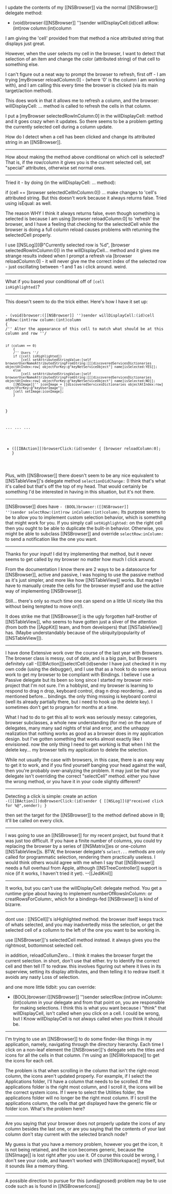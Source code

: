 I update the contents of my [[NSBrowser]] via the normal [[NSBrowser]] delegate method: 

- (void)browser:([[NSBrowser]] '')sender willDisplayCell:(id)cell atRow:(int)row column:(int)column

I am giving the 'cell' provided from that method a nice attributed string that displays just great.

However, when the user selects my cell in the browser, I want to detect that selection of an item and change the color (attributed string) of that cell to something else.

I can't figure out a neat way to prompt the browser to refresh, first off - I am trying [myBrowser reloadColumn:0] - (where '0' is the column I am working with), and I am calling this every time the browser is clicked (via its main target/action method).

This does work in that it allows me to refresh a column, and the browser: willDisplayCell: ... method is called to refresh the cells in that column.

I put a [myBrowser selectedRowInColumn:0] in the willDisplayCell: method and it goes crazy when it updates. So there seems to be a problem getting the currently selected cell during a column update.

How do I detect when a cell has been clicked and change its attributed string in an [[NSBrowser]].

----

How about making the method above conditional on which cell is selected? That is, if the row/column it gives you is the current selected cell, set "special" attributes, otherwise set normal ones.

----

Tried it - by doing (in the willDisplayCell: ... method):

if (cell == [browser selectedCellInColumn:0]) ... make changes to 'cell's attributed string. But this doesn't work because it always returns false. Tried using isEqual: as well.

The reason WHY I think it always returns false, even though something is selected is because I am using [browser reloadColumn:0] to 'refresh' the browser, and I have a feeling that checking for the selectedCell while the browser is doing a full column reload causes problems with returning the selectedCell properly. 

I use [[NSLog]](@"Currently selected row is %d", [browser selectedRowInColumn:0]) in the willDisplayCell... method and it gives me strange results indeed when I prompt a refresh via [browser reloadColumn:0] - it will never give me the correct index of the selected row - just oscillating between -1 and 1 as i click around. weird.

----

What if you based your conditional off of <code>[cell isHighlighted]</code>?

----

This doesn't seem to do the trick either. Here's how I have it set up:

<code>
- (void)browser:([[NSBrowser]] '')sender willDisplayCell:(id)cell atRow:(int)row column:(int)column
{
/'' Alter the appearance of this cell to match what should be at this column and row ''/
	
	if (column == 0)
		{
		/'' Users ''/
		if ([cell isHighlighted])
			[cell setAttributedStringValue:[self browserUserNameAttributedStringFromString:[[[discoveredServicesDictionaries objectAtIndex:row] objectForKey:@"keyNetServiceObject"] name]isSelected:YES]];
		else
			[cell setAttributedStringValue:[self browserUserNameAttributedStringFromString:[[[discoveredServicesDictionaries objectAtIndex:row] objectForKey:@"keyNetServiceObject"] name]isSelected:NO]];
		[[NSImage]]'' iconImage = [[discoveredServicesDictionaries objectAtIndex:row] objectForKey:@"keyUserImage"];
		[cell setImage:iconImage];
		}
}

...
...
...

- ([[IBAction]])browserClick:(id)sender
{
	[browser reloadColumn:0];
}

</code>

Plus, with [[NSBrowser]] there doesn't seem to be any nice equivalent to [[NSTableView]]'s delegate method <code>selectionDidChange:</code> (I think that's what it's called but that's off the top of my head. That would certainly be something I'd be interested in having in this situation, but it's not there.

----

[[NSBrowser]] does have <code>- (BOOL)browser:([[NSBrowser]] '')sender selectRow:(int)row inColumn:(int)column;</code> Its purpose seems to be to allow you to implement custom selection behavior, which is something that might work for you. If you simply call <code>setHighlighted:</code> on the right cell then you ought to be able to duplicate the bulit-in behavior. Otherwise, you might be able to subclass [[NSBrowser]] and override <code>selectRow:inColumn:</code> to send a notification like the one you want.

----

Thanks for your input! I did try implementing that method, but it never seems to get called by my browser no matter how much I click around.

From the documentation I know there are 2 ways to be a datasource for [[NSBrowser]], active and passive, I was hoping to use the passive method as it's just simpler, and more like how [[NSTableView]] works. But maybe I have to manually create the cells for the browser myself and use the active way of implementing [[NSBrowser]].

Still... there's only so much time one can spend on a little UI nicety like this without being tempted to move on(!).

It does strike me that [[NSBrowser]] is the ugly forgotten half-brother of [[NSTableView]], who seems to have gotten just a sliver of the attention (from both the [[AppKit]] team, and from developers) that [[NSTableView]] has. (Maybe understandably because of the ubiquity/popularity of [[NSTableView]]).

----

I have done Extensive work over the course of the last year with Browsers.  The browser class is messy, out of date, and is a big pain, but Browsers definitely call -([[IBAction]])selectCell:(id)sender
I have just checked it in my own code (using the debugger), and I use that as a hook to do some serious work to get my browser to be compliant with Bindings.
I believe I use a Passive delegate but its been so long since I started my browser mini-project that I'm not sure.
I'm a hobbyist, and my browser is learning to respond to drag n drop, keyboard control, drag n drop reordering... and as mentioned before... bindings.  the only thing missing is keyboard control (well its already partially there, but i need to hook up the delete key).  I sometimes don't get to program for months at a time.

What I had to do to get this all to work was seriously messy: categories, browser subclasses, a whole new understanding (for me) on the nature of delegates, many many sad nights of trial and error, and the unhappy realization that nothing works as good as a browser does in my application design.  but I've gotten something that works almost exactly like I envisioned.  now the only thing I need to get working is that when I hit the delete key... my browser tells my application to delete the selection.

While not usually the case with browsers, in this case, there is an easy way to get it to work, and if you find yourself banging your head against the wall, then you're probably over-analyzing the problem. It may just be that your delegate isn't overriding the correct "selectCell" method. either you have the wrong method, or you have it in your code slightly different?

----

Detecting a click is simple: create an action
<code>
-([[IBAction]])doBrowserClick:(id)sender
{
    [[NSLog]](@"received click for %@",sender);
}
</code>

then set the target for the [[NSBrowser]] to the method defined above in IB; it'll be called on every click.

----

I was going to use an [[NSBrowser]] for my recent project, but found that it was just too difficult. If you have a finite number of columns, you could try replacing the browser by a series of [[NSMatrix]]<nowiki/>es or one-column [[NSTableView]]<nowiki/>s. BTW, the browser delegate's <code>select...</code> methods are only called for programmatic selection, rendering them practically useless. I would think others would agree with me when I say that [[NSBrowser]] needs a full overhaul from Apple, although [[NSTreeController]] support is nice (if it works, I haven't tried it yet). --[[JediKnil]]

----

It works, but you can't use the willDisplayCell: delegate method.  You get a runtime gripe about having to implement numberOfRowsInColumn: or creatRowsForColumn:, which for a bindings-fed [[NSBrowser]] is kind of bizarre.

----

dont use : [[NSCell]]'s isHighlighted method.  the browser itself keeps track of whats selected, and you may inadvertedly miss the selection, or get the selected cell of a collumn to the left of the one you want to be working in.

use [[NSBrowser]]'s  selectedCell  method instead. it always gives you the rightmost, bottommost selected cell.

in addition, reloadCollumZero... I think it makes the browser forget the current selection. in short, don't use that either.  try to identify the correct cell and then tell IT to redraw. this involves figuring out where it lives in its superview, setting its display attributes, and then telling it to redraw itself.  it avoids any nasty Loss of selection.

and one more little tidbit: 
you can override:
- (BOOL)browser:([[NSBrowser]] '')sender selectRow:(int)row inColumn:(int)column
in your delegate and from that point on, you are responsible for making selections. I think this is what you want because i "think" that willDisplayCell, isn't called when you click on a cell.  I could be wrong, but I Know willDisplayCell is not always called when you think it should be.

----

I'm trying to use an [[NSBrowser]] to do some finder-like things in my application, namely, navigating through the directory hierarchy. Each time I click on a non-leaf element the [[NSBrowser]]'s delegate sets the titles and icons for all the cells in that column. I'm using an [[NSWorkspace]] to get the icons for each cell.

The problem is that when scrolling in the column that isn't the right-most column, the icons aren't updated properly. For example, if I select the Applications folder, I'll have a column that needs to be scrolled.  If the applications folder is the right most column, and I scroll it, the icons will be the correct system icons.  If I were to select the Utilities folder, the applications folder will no longer be the right most column.  If I scroll the applications column, the cells that get displayed have the generic file or folder icon. What's the problem here?

----

Are you saying that your browser does not properly update the icons of any column besides the last one,
or are you saying that the contents of your last column don't stay current with the selected branch node?
 
My guess is that you have a memory problem, however you get the icon, it is not being retained, and the icon becomes generic, because the [[NSImage]] is lost right after you use it. Of course this could be wrong, I don't see your code, and haven't worked with [[NSWorkspace]] myself, but it sounds like a memory thing.

----

A possible direction to pursue for this (undiagnosed) problem may be to use code such as is found in [[NSBrowserIcons]]